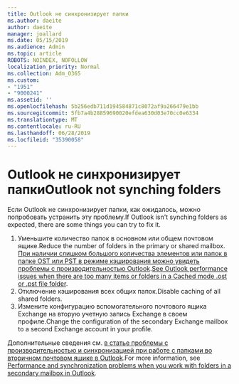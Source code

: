 ```yaml
---
title: Outlook не синхронизирует папки
ms.author: daeite
author: daeite
manager: joallard
ms.date: 05/15/2019
ms.audience: Admin
ms.topic: article
ROBOTS: NOINDEX, NOFOLLOW
localization_priority: Normal
ms.collection: Adm_O365
ms.custom:
- "1951"
- "9000241"
ms.assetid: ''
ms.openlocfilehash: 5b256edb711d194584871c8072af9a266479e1bb
ms.sourcegitcommit: 5fb7a4b28859690020efdea630d03e70cc0e6334
ms.translationtype: MT
ms.contentlocale: ru-RU
ms.lasthandoff: 06/28/2019
ms.locfileid: "35390058"
---
```

# <a name="outlook-not-synching-folders"></a><span data-ttu-id="a616c-102">Outlook не синхронизирует папки</span><span class="sxs-lookup"><span data-stu-id="a616c-102">Outlook not synching folders</span></span>

<span data-ttu-id="a616c-103">Если Outlook не синхронизирует папки, как ожидалось, можно попробовать устранить эту проблему.</span><span class="sxs-lookup"><span data-stu-id="a616c-103">If Outlook isn't synching folders as expected, there are some things you can try to fix it.</span></span>

1. <span data-ttu-id="a616c-104">Уменьшите количество папок в основном или общем почтовом ящике.</span><span class="sxs-lookup"><span data-stu-id="a616c-104">Reduce the number of folders in the primary or shared mailbox.</span></span> <span data-ttu-id="a616c-105">[При наличии слишком большого количества элементов или папок в папке OST или PST в режиме кэширования можно увидеть проблемы с производительностью Outlook](https://support.microsoft.com/help/2768656).</span><span class="sxs-lookup"><span data-stu-id="a616c-105">[See Outlook performance issues when there are too many items or folders in a Cached mode .ost or .pst file folder](https://support.microsoft.com/help/2768656).</span></span>
2. <span data-ttu-id="a616c-106">Отключение кэширования всех общих папок.</span><span class="sxs-lookup"><span data-stu-id="a616c-106">Disable caching of all shared folders.</span></span>
3. <span data-ttu-id="a616c-107">Измените конфигурацию вспомогательного почтового ящика Exchange на вторую учетную запись Exchange в своем профиле.</span><span class="sxs-lookup"><span data-stu-id="a616c-107">Change the configuration of the secondary Exchange mailbox to a second Exchange account in your profile.</span></span>

<span data-ttu-id="a616c-108">Дополнительные сведения см. [в статье проблемы с производительностью и синхронизацией при работе с папками во вторичном почтовом ящике в Outlook](https://support.microsoft.com/help/3115602).</span><span class="sxs-lookup"><span data-stu-id="a616c-108">For more information, see [Performance and synchronization problems when you work with folders in a secondary mailbox in Outlook](https://support.microsoft.com/help/3115602).</span></span>